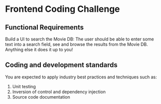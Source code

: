 # Frontend Coding Challenge

## Functional Requirements

Build a UI to search the Movie DB: The user should be able to enter some text into a search field, see and browse the results from the Movie DB. Anything else it does it up to you!

## Coding and development standards

You are expected to apply industry best practices and techniques such as:

1. Unit testing
1. Inversion of control and dependency injection
1. Source code documentation
